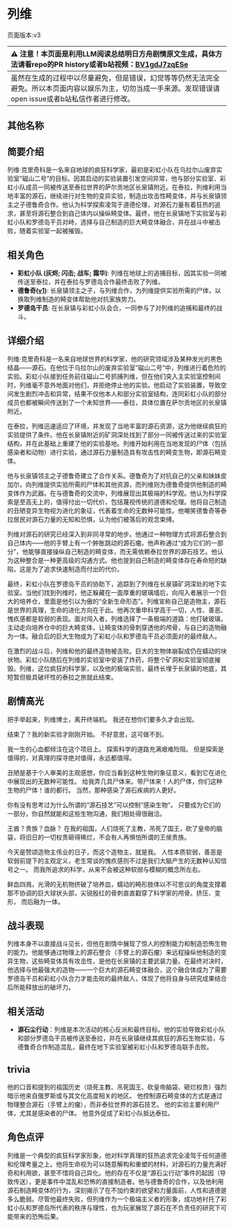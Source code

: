 # 列维
页面版本:v3
 

| :warning: 注意！本页面是利用LLM阅读总结明日方舟剧情原文生成，具体方法请看repo的PR history或者b站视频：[BV1gdJ7zqESe](https://www.bilibili.com/video/BV1gdJ7zqESe/)         |
|:----------------------------|
| 虽然在生成的过程中以尽量避免，但是错误，幻觉等等仍然无法完全避免。所以本页面内容以娱乐为主，切勿当成一手来源。发现错误请open issue或者b站私信作者进行修改。|



## 其他名称

## 简要介绍
列维·克里奇科是一名来自地球的疯狂科学家，最初是彩虹小队在乌拉尔山废弃实验室“磁山二号”的目标。因其启动的实验装置引发空间异常，他与部分实验室、彩虹小队成员一同被传送至泰拉世界的萨尔贡地区长泉镇附近。在泰拉，列维利用当地丰富的源石，继续进行对生物的变异实验，制造出攻击性畸变体，并与长泉镇领主之子德鲁奇合作。他认为科学探索凌驾于道德伦理，对源石力量有着狂热的追求，甚至将源石整合到自己体内以操纵畸变体。最终，他在长泉镇地下实验室与彩虹小队和罗德岛干员对峙，选择与自己制造的巨大畸变体融合，并在战斗中被击败，随着实验室一起被摧毁。
## 相关角色
-   **彩虹小队 (灰烬; 闪击; 战车; 霜华)**: 列维在地球上的追捕目标，因其实验一同被传送至泰拉，并在泰拉与罗德岛合作最终击败了列维。
-   **德鲁奇([v1](../chars/extended_char_de_lu_qi.md))**: 长泉镇领主之子，与列维合作，为列维提供实验所需的尸体，以换取列维制造的畸变体帮助他对抗家族势力。
-   **罗德岛干员**: 在长泉镇与彩虹小队会合，一同参与了对列维的追捕和最终的战斗。
## 详细介绍
列维·克里奇科是一名来自地球世界的科学家，他的研究领域涉及某种发光的黑色结晶——源石。在他位于乌拉尔山的废弃实验室“磁山二号”中，列维进行着危险的实验。彩虹小队接到任务前往磁山二号抓捕列维，但在他们突入主实验室控制间时，列维毫不意外地面对他们，并拒绝停止他的实验。他启动了实验装置，导致空间发生剧烈冲击和异常，结果不仅他本人和部分实验室结构，连同彩虹小队的部分成员也都被瞬间传送到了一个未知世界——泰拉，具体位置在萨尔贡地区的长泉镇附近。

在泰拉，列维迅速适应了环境，并发现了当地丰富的源石资源，这为他继续疯狂的实验提供了条件。他在长泉镇附近的矿洞深处找到了部分一同被传送过来的实验室结构，并在此基础上重建了他的实验基地。列维开始利用在当地发现的尸体（包括感染者和动物）进行实验，通过源石力量制造具有攻击性的畸变生物，即源石畸变体。

他与长泉镇领主之子德鲁奇建立了合作关系。德鲁奇为了对抗自己的父亲和妹妹皮加尔，向列维提供实验所需的尸体和其他资源，而列维则为德鲁奇提供他制造的畸变体作为武器。在与德鲁奇的交流中，列维展现出其极端的科学观。他认为科学探索是至高无上的，值得付出一切代价，包括蔑视传统的道德和伦理。他将自己制造的丑陋变异生物视为进化的象征，代表着生命的无数种可能性。他嘲笑德鲁奇等泰拉居民对源石力量的无知和恐惧，认为他们被落后的观念束缚。

列维对源石的研究已经深入到非同寻常的地步。他通过一种物理方式将源石整合到自己体内——他的手臂上有一个肿胀跳动的源石瘤。他声称通过“成为它们的一部分”，他能够直接操纵自己制造的畸变体，而无需依赖泰拉世界的源石技艺。他认为这种整合是一种更高级的沟通方式。他也提到自己制造的畸变体存在寿命短的缺陷，这是为了追求快速制造而付出的代价。

最终，彩虹小队在罗德岛干员的协助下，追踪到了列维在长泉镇矿洞深处的地下实验室。当他们找到列维时，他正躲藏在一面厚重的玻璃墙后，向闯入者展示一个巨大的培养仓，里面是他引以为傲的“全新生命形态”。列维宣称自己是造物主，源石是世界的真理，生命的进化方向在于此。他再次重申科学高于一切，人性、善恶、愧疚感都是软弱的表现。面对闯入者，列维选择了一条极端的道路：他打破玻璃，主动走向培养仓中的巨大畸变体，让畸变体的骨刺穿透他的颅骨，与自己的造物融为一体。融合后的巨大生物成为了彩虹小队和罗德岛干员必须面对的最终敌人。

在激烈的战斗后，列维和他的最终造物被击败。巨大的生物体崩裂成仍在蠕动的块状物。彩虹小队随后在列维的实验室中安装了炸药，将整个矿洞和实验室彻底摧毁。列维，这位疯狂的科学家，以及他的极端实验，最终长埋于长泉镇的地底，其短暂但极具破坏性的泰拉之旅就此结束。
## 剧情高光
把手举起来，列维博士，离开终端机。
我还在想你们要多久才会出现。

结束了？我的新实验才刚刚开始。
不好意思，这可做不到。

我一生的心血都倾注在这个项目上。
探索科学的道路充满艰难险阻。
但是探索是值得的，对真理的探寻绝对值得，永远都值得。

丑陋是基于个人审美的主观感想，你应当看到这种生物的象征意义，看到它在进化中展现出的无数种可能性。
给我弄几具尸体来。带尸体来！人的尸体，你们这种生物的尸体！谁的都行。
当然，那种感染了源石疾病的人更好。

你有没有思考过为什么所谓的“源石技艺”可以控制“感染生物”。
只要成为它们的一部分，你自然就能和这些生物沟通，我们相处得很融洽。

王酋？贵族？血脉？
在我的祖国，人们烧死了主教，吊死了国王，砍了皇帝的脑袋，将旧日的一切权贵砸得稀烂，不会有人再惧怕所谓的王侯贵族。

今天是赞颂造物主伟业的日子，而这个造物主，就是我。
人性本质软弱，善恶是软弱前提下的主观定义，老生常谈的愧疚感则不过是我们大脑产生的无数种认知信号之一。
而我所追求的科学，从来不会被这种软弱与模糊的概念所左右。

鲜血四溅，光滑的无机物挤破了培养皿，蠕动的畸形肢体以不可思议的角度支撑着那不协调的巨大球状头部，尖锐殷红的骨刺直直戳穿了科学家的颅骨。挤压、变形， 而后融为一体。
## 战斗表现
列维本身不以直接战斗见长，但他在剧情中展现了惊人的控制能力和制造恐怖生物的能力。他能够通过物理上的源石整合（手臂上的源石瘤）来远程操纵他制造的变异生物，这些畸变体具有攻击性，是他在长泉镇的主要武装力量。在最终对决时，他选择与他最强大的造物——一个巨大的源石畸变体融合，这个融合体成为了需要罗德岛干员和彩虹小队合力才能击败的最终敌人，体现了他将自身与研究成果结合后所能释放出的破坏力。
## 相关活动
-   **源石尘行动**：列维是本次活动的核心反派和最终目标。他的实验导致彩虹小队和部分罗德岛干员被传送至泰拉，并在长泉镇继续其疯狂的源石生物实验，与德鲁奇合作制造混乱，最终在地下实验室被彩虹小队和罗德岛联手击败。
## trivia
他的口音和提到的祖国历史（烧死主教、吊死国王、砍皇帝脑袋、砸烂权贵）强烈暗示他来自俄罗斯或与其文化高度相关的地区。
他控制源石畸变体的方式是通过物理整合源石（手臂上的瘤），而非泰拉世界的源石技艺。
他的实验主要利用尸体，尤其是感染者的尸体。
他意外促成了彩虹小队抵达泰拉。
## 角色点评
列维是一个典型的疯狂科学家形象，他对科学真理的狂热追求完全凌驾于任何道德和伦理考量之上。他将生命视为可以随意解构和重塑的材料，对源石的力量充满好奇和利用欲，甚至不惜将自己异化。他的存在不仅是“源石尘行动”事件的起因（导致传送），更是事件中混乱和恐怖的直接制造者。他与德鲁奇的合作，以及他利用源石制造畸变体的行为，深刻揭示了在不加约束的欲望和力量面前，人性和道德是多么脆弱。尽管他最终失败，但列维作为一个极端主义者的形象，成功地衬托了彩虹小队和罗德岛所代表的秩序与理性，也为玩家展现了源石在不负责任的研究下可能带来的恐怖后果。